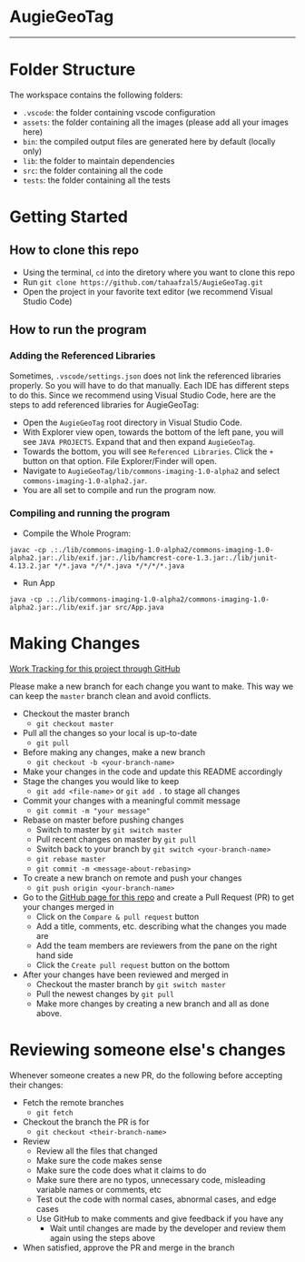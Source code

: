 # AugieGeoTag

<hr/>

# Folder Structure

The workspace contains the following folders:

- `.vscode`: the folder containing vscode configuration
- `assets`: the folder containing all the images (please add all your images here)
- `bin`: the compiled output files are generated here by default (locally only)
- `lib`: the folder to maintain dependencies
- `src`: the folder containing all the code
- `tests`: the folder containing all the tests

# Getting Started

## How to clone this repo
- Using the terminal, `cd` into the diretory where you want to clone this repo
- Run `git clone https://github.com/tahaafzal5/AugieGeoTag.git`
- Open the project in your favorite text editor (we recommend Visual Studio Code)

## How to run the program
### Adding the Referenced Libraries 
Sometimes, `.vscode/settings.json` does not link the referenced libraries properly. So you will have to do that manually. Each IDE has different steps to do this. Since we recommend using Visual Studio Code, here are the steps to add referenced libraries for AugieGeoTag:

- Open the `AugieGeoTag` root directory in Visual Studio Code.
- With Explorer view open, towards the bottom of the left pane, you will see `JAVA PROJECTS`. Expand that and then expand `AugieGeoTag`.
- Towards the bottom, you will see `Referenced Libraries`. Click the `+` button on that option. File Explorer/Finder will open.
- Navigate to `AugieGeoTag/lib/commons-imaging-1.0-alpha2` and select `commons-imaging-1.0-alpha2.jar`.
- You are all set to compile and run the program now.

### Compiling and running the program
- Compile the Whole Program:
```
javac -cp .:./lib/commons-imaging-1.0-alpha2/commons-imaging-1.0-alpha2.jar:./lib/exif.jar:./lib/hamcrest-core-1.3.jar:./lib/junit-4.13.2.jar */*.java */*/*.java */*/*/*.java
```
- Run App
```
java -cp .:./lib/commons-imaging-1.0-alpha2/commons-imaging-1.0-alpha2.jar:./lib/exif.jar src/App.java
```

# Making Changes

[Work Tracking for this project through GitHub](https://github.com/tahaafzal5/AugieGeoTag/projects/1)

Please make a new branch for each change you want to make. This way we can keep the `master` branch clean and avoid conflicts.

- Checkout the master branch
    - `git checkout master`
- Pull all the changes so your local is up-to-date
    - `git pull`
- Before making any changes, make a new branch
    - `git checkout -b <your-branch-name>`
- Make your changes in the code and update this README accordingly
- Stage the changes you would like to keep
    - `git add <file-name>` or `git add .` to stage all changes
- Commit your changes with a meaningful commit message
    - `git commit -m "your message"`
- Rebase on master before pushing changes
    - Switch to master by `git switch master`
    - Pull recent changes on master by `git pull`
    - Switch back to your branch by `git switch <your-branch-name>`
    - `git rebase master`
    - `git commit -m <message-about-rebasing>`
- To create a new branch on remote and push your changes
    - `git push origin <your-branch-name>`
- Go to the [GitHub page for this repo](https://github.com/tahaafzal5/AugieGeoTag) and create a Pull Request (PR) to get your changes merged in 
    - Click on the `Compare & pull request` button
    - Add a title, comments, etc. describing what the changes you made are
    - Add the team members are reviewers from the pane on the right hand side
    - Click the `Create pull request` button on the bottom
- After your changes have been reviewed and merged in
    - Checkout the master branch by `git switch master`
    - Pull the newest changes by `git pull`
    - Make more changes by creating a new branch and all as done above.

# Reviewing someone else's changes

Whenever someone creates a new PR, do the following before accepting their changes:

- Fetch the remote branches
    - `git fetch`
- Checkout the branch the PR is for
    - `git checkout <their-branch-name>`
- Review
    - Review all the files that changed 
    - Make sure the code makes sense
    - Make sure the code does what it claims to do
    - Make sure there are no typos, unnecessary code, misleading variable names or comments, etc
    - Test out the code with normal cases, abnormal cases, and edge cases
    - Use GitHub to make comments and give feedback if you have any
        - Wait until changes are made by the developer and review them again using the steps above 
- When satisfied, approve the PR and merge in the branch
